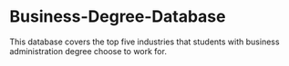 # Business-Degree-Database
This database covers the top five industries that students with business administration degree choose to work for.
